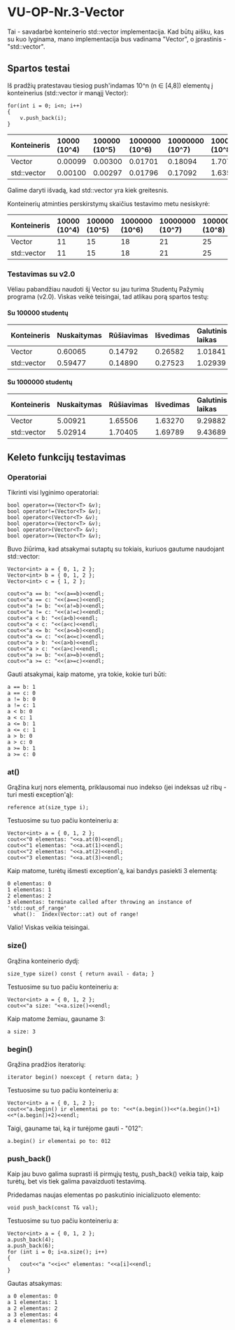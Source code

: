 # VU-OP-Nr.3-Vector
Tai - savadarbė konteinerio std::vector implementacija. Kad būtų aišku, kas su kuo lyginama, mano implementacija bus vadinama "Vector", o įprastinis - "std::vector".

## Spartos testai

Iš pradžių pratestavau tiesiog push'indamas 10^n (n ∈ [4,8]) elementų į konteinerius (std::vector ir manąjį Vector):
```shell
for(int i = 0; i<n; i++)
{
    v.push_back(i);
}
```

| Konteineris    | 10000 (10^4) | 100000 (10^5) | 1000000 (10^6) | 10000000 (10^7) | 100000000 (10^8) |
| :------------- | :----------- | :------------ | :------------- | :-------------- | :--------------- |
| Vector         | 0.00099      | 0.00300       | 0.01701        | 0.18094         | 1.70736          |
| std::vector    | 0.00100      | 0.00297       | 0.01796        | 0.17092         | 1.63507          |

Galime daryti išvadą, kad std::vector yra kiek greitesnis.

Konteinerių atminties perskirstymų skaičius testavimo metu nesiskyrė:

| Konteineris    | 10000 (10^4) | 100000 (10^5) | 1000000 (10^6) | 10000000 (10^7) | 100000000 (10^8) |
| :------------- | :----------- | :------------ | :------------- | :-------------- | :--------------- |
| Vector         | 11           | 15            | 18             | 21              | 25               |
| std::vector    | 11           | 15            | 18             | 21              | 25               |

### Testavimas su v2.0

Vėliau pabandžiau naudoti šį Vector su jau turima Studentų Pažymių programa (v2.0). Viskas veikė teisingai, tad atlikau porą spartos testų:

#### Su 100000 studentų

| Konteineris    | Nuskaitymas   | Rūšiavimas   | Išvedimas      | **Galutinis laikas** |
| :------------- | :------------ | :----------- | :------------- | :------------------- |
| Vector         | 0.60065       | 0.14792      | 0.26582        | 1.01841              |
| std::vector    | 0.59477       | 0.14890      | 0.27523        | 1.02939              |

#### Su 1000000 studentų

| Konteineris    | Nuskaitymas   | Rūšiavimas   | Išvedimas      | **Galutinis laikas** |
| :------------- | :------------ | :----------- | :------------- | :------------------- |
| Vector         | 5.00921       | 1.65506      | 1.63270        | 9.29882              |
| std::vector    | 5.02914       | 1.70405      | 1.69789        | 9.43689              |

## Keleto funkcijų testavimas

### Operatoriai

Tikrinti visi lyginimo operatoriai:
```shell
bool operator==(Vector<T> &v);
bool operator!=(Vector<T> &v);
bool operator<(Vector<T> &v);
bool operator<=(Vector<T> &v);
bool operator>(Vector<T> &v);
bool operator>=(Vector<T> &v);
```

Buvo žiūrima, kad atsakymai sutaptų su tokiais, kuriuos gautume naudojant std::vector:
```shell
Vector<int> a = { 0, 1, 2 };
Vector<int> b = { 0, 1, 2 };
Vector<int> c = { 1, 2 };

cout<<"a == b: "<<(a==b)<<endl;
cout<<"a == c: "<<(a==c)<<endl;
cout<<"a != b: "<<(a!=b)<<endl;
cout<<"a != c: "<<(a!=c)<<endl;
cout<<"a < b: "<<(a<b)<<endl;
cout<<"a < c: "<<(a<c)<<endl;
cout<<"a <= b: "<<(a<=b)<<endl;
cout<<"a <= c: "<<(a<=c)<<endl;
cout<<"a > b: "<<(a>b)<<endl;
cout<<"a > c: "<<(a>c)<<endl;
cout<<"a >= b: "<<(a>=b)<<endl;
cout<<"a >= c: "<<(a>=c)<<endl;
```
Gauti atsakymai, kaip matome, yra tokie, kokie turi būti:
```shell
a == b: 1
a == c: 0
a != b: 0
a != c: 1
a < b: 0
a < c: 1
a <= b: 1
a <= c: 1
a > b: 0
a > c: 0
a >= b: 1
a >= c: 0
```

### at()

Grąžina kurį nors elementą, priklausomai nuo indekso (jei indeksas už ribų - turi mesti exception'ą):
```shell
reference at(size_type i);
```
Testuosime su tuo pačiu konteineriu a:
```shell
Vector<int> a = { 0, 1, 2 };
cout<<"0 elementas: "<<a.at(0)<<endl;
cout<<"1 elementas: "<<a.at(1)<<endl;
cout<<"2 elementas: "<<a.at(2)<<endl;
cout<<"3 elementas: "<<a.at(3)<<endl;
```
Kaip matome, turėtų išmesti exception'ą, kai bandys pasiekti 3 elementą:
```shell
0 elementas: 0
1 elementas: 1
2 elementas: 2
3 elementas: terminate called after throwing an instance of 'std::out_of_range'
  what():  Index(Vector::at) out of range!
```
Valio! Viskas veikia teisingai.

### size()

Grąžina konteinerio dydį:
```shell
size_type size() const { return avail - data; }
```
Testuosime su tuo pačiu konteineriu a:
```shell
Vector<int> a = { 0, 1, 2 };
cout<<"a size: "<<a.size()<<endl;
```
Kaip matome žemiau, gauname 3:
```shell
a size: 3
```

### begin()

Grąžina pradžios iteratorių:
```shell
iterator begin() noexcept { return data; }
```
Testuosime su tuo pačiu konteineriu a:
```shell
Vector<int> a = { 0, 1, 2 };
cout<<"a.begin() ir elementai po to: "<<*(a.begin())<<*(a.begin()+1)<<*(a.begin()+2)<<endl;
```
Taigi, gauname tai, ką ir turėjome gauti - "012":
```shell
a.begin() ir elementai po to: 012
```

### push_back()

Kaip jau buvo galima suprasti iš pirmųjų testų, push_back() veikia taip, kaip turėtų, bet vis tiek galima pavaizduoti testavimą.

Pridedamas naujas elementas po paskutinio inicializuoto elemento:
```shell
void push_back(const T& val);
```
Testuosime su tuo pačiu konteineriu a:
```shell
Vector<int> a = { 0, 1, 2 };
a.push_back(4);
a.push_back(6);
for (int i = 0; i<a.size(); i++)
{
    cout<<"a "<<i<<" elementas: "<<a[i]<<endl;
}
```
Gautas atsakymas:
```shell
a 0 elementas: 0
a 1 elementas: 1
a 2 elementas: 2
a 3 elementas: 4
a 4 elementas: 6
```
